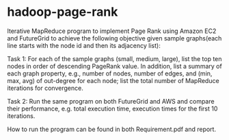 hadoop-page-rank
================

Iterative MapReduce program to implement Page Rank using Amazon EC2 and FutureGrid to achieve the following objective given sample graphs(each line starts with the node id and then its adjacency list):

Task 1: For each of the sample graphs (small, medium, large), list the top ten nodes in order of descending PageRank value. In addition, list a summary of each graph property, e.g., number of nodes, number of edges, and (min, max, avg) of out-degree for each node; list the total number of MapReduce iterations for convergence. 

Task 2: Run the same program on both FutureGrid and AWS and compare their performance, e.g. total execution time, execution times for the first 10 iterations.

How to run the program can be found in both Requirement.pdf and report.
